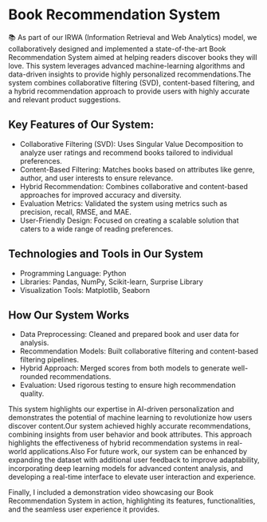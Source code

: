 # Book Recommendation System

📚 As part of our IRWA (Information Retrieval and Web Analytics) model, we collaboratively designed and implemented a state-of-the-art Book Recommendation System aimed at helping readers discover books they will love. This system leverages advanced machine-learning algorithms and data-driven insights to provide highly personalized recommendations.The system combines collaborative filtering (SVD), content-based filtering, and a hybrid recommendation approach to provide users with highly accurate and relevant product suggestions.

## Key Features of Our System:
- Collaborative Filtering (SVD): Uses Singular Value Decomposition to analyze user ratings and recommend books tailored to individual preferences.
- Content-Based Filtering: Matches books based on attributes like genre, author, and user interests to ensure relevance.
- Hybrid Recommendation: Combines collaborative and content-based approaches for improved accuracy and diversity.
- Evaluation Metrics: Validated the system using metrics such as precision, recall, RMSE, and MAE.
- User-Friendly Design: Focused on creating a scalable solution that caters to a wide range of reading preferences.

## Technologies and Tools in Our System
- Programming Language: Python
- Libraries: Pandas, NumPy, Scikit-learn, Surprise Library
- Visualization Tools: Matplotlib, Seaborn

## How Our System Works
- Data Preprocessing: Cleaned and prepared book and user data for analysis.
- Recommendation Models: Built collaborative filtering and content-based filtering pipelines.
- Hybrid Approach: Merged scores from both models to generate well-rounded recommendations.
- Evaluation: Used rigorous testing to ensure high recommendation quality.

This system highlights our expertise in AI-driven personalization and demonstrates the potential of machine learning to revolutionize how users discover content.Our system achieved highly accurate recommendations, combining insights from user behavior and book attributes. This approach highlights the effectiveness of hybrid recommendation systems in real-world applications.Also For future work, our system can be enhanced by expanding the dataset with additional user feedback to improve adaptability, incorporating deep learning models for advanced content analysis, and developing a real-time interface to elevate user interaction and experience.

Finally, I included a demonstration video showcasing our Book Recommendation System in action, highlighting its features, functionalities, and the seamless user experience it provides.








